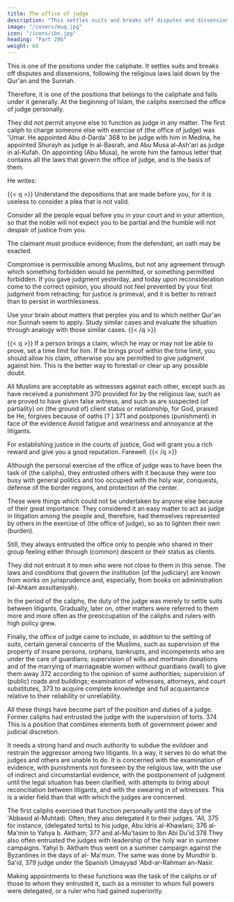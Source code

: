 ```yaml
---
title: The office of judge
description: "This settles suits and breaks off disputes and dissensions, following the religious laws laid down by the Qur'an and the Sunnah"
image: "/covers/muq.jpg"
icon: "/icons/ibn.jpg"
heading: "Part 29b"
weight: 66
---
```



<!-- ## The office of judge -->

This is one of the positions under the caliphate. It settles suits and breaks off disputes and dissensions, following the religious laws laid down by the Qur'an and the Sunnah. 

Therefore, it is one of the positions that belongs to the caliphate and falls under it generally. At the beginning of Islam, the caliphs exercised the office of judge personally. 

They did not permit anyone else to function as judge in any matter. The
first caliph to charge someone else with exercise of (the office of judge) was 'Umar.
He appointed Abu d-Darda' 368 to be judge with him in Medina, he appointed Shurayh as judge in al-Basrah, and Abu Musa al-Ash'ari as judge in al-Kufah. On appointing (Abu Musa), he wrote him the famous letter that contains all the laws that
govern the office of judge, and is the basis of them. 

He writes: <!-- = 369 -->
<!-- Now, the office of judge is a definite religious duty and a generally followed
practice. -->


{{< q >}}
Understand the depositions that are made before you, for it is useless to consider a plea that is not valid.

Consider all the people equal before you in your court and in your attention, so that the noble will not expect you to be partial and the humble will not despair of justice from you.

The claimant must produce evidence; from the defendant, an oath may be exacted.

Compromise is permissible among Muslims, but not any agreement through which something forbidden would be permitted, or something permitted forbidden. If you gave judgment yesterday, and today upon reconsideration come to the correct opinion, you should not feel prevented by your first judgment from retracting; for justice is primeval, and it is better to retract than to persist in worthlessness.

Use your brain about matters that perplex you and to which neither Qur'an nor Sunnah seem to apply. Study similar cases and evaluate the situation through analogy with those similar cases.
{{< /q >}}

{{< q >}}
If a person brings a claim, which he may or may not be able to prove, set a time limit for him. If he brings proof within the time limit, you should allow his claim, otherwise you are permitted to give judgment against him. This is the better way to forestall or clear up any possible doubt.

All Muslims are acceptable as witnesses against each other, except such as have received a punishment 370 provided for by the religious law, such as are proved to have given false witness, and such as are suspected (of partiality) on (the ground of) client status or relationship, for God, praised be He, forgives because of oaths [? ] 371 and postpones (punishment) in face of the evidence.Avoid fatigue and weariness and annoyance at the litigants. 

For establishing justice in the courts of justice, God will grant you a rich reward and give you a good reputation. Farewell.
{{< /q >}}
<!-- End of 'Umar's letter. -->

Although the personal exercise of the office of judge was to have been the task of (the caliphs), they entrusted others with it because they were too busy with general politics and too occupied with the holy war, conquests, defense of the border
regions, and protection of the center. 

These were things which could not be undertaken by anyone else because of their great importance. They considered it an
easy matter to act as judge in litigation among the people and, therefore, had
themselves represented by others in the exercise of (the office of judge), so as to
lighten their own (burden). 

Still, they always entrusted the office only to people who shared in their group feeling either through (common) descent or their status as clients. 

They did not entrust it to men who were not close to them in this sense. The laws and conditions that govern the institution (of the judiciary) are known from works on jurisprudence and, especially, from books on administration
(al-Ahkam assultaniyah). 

In the period of the caliphs, the duty of the judge was merely to settle suits between litigants. Gradually, later on, other matters were referred to them more and more often as the preoccupation of the caliphs and rulers
with high policy grew. 

Finally, the office of judge came to include, in addition to the settling of suits, certain general concerns of the Muslims, such as supervision of the property of insane persons, orphans, bankrupts, and incompetents who are under the care of guardians; supervision of wills and mortmain donations and of the marrying of marriageable women without guardians (wall) to give them away 372 according to the opinion of some authorities; supervision of (public) roads and buildings; examination of witnesses, attorneys, and court substitutes, 373 to acquire complete knowledge and full acquaintance relative to their reliability or unreliability. 

All these things have become part of the position and duties of a judge. Former caliphs had entrusted the judge with the supervision of torts. 374 This is a position that combines elements both of government power and judicial discretion. 

It needs a strong hand and much authority to subdue the evildoer and restrain the aggressor among two litigants. In a way, it serves to do what the judges and others are unable to do. It is concerned with the examination of evidence, with
punishments not foreseen by the religious law, with the use of indirect and circumstantial evidence, with the postponement of judgment until the legal situation has been clarified, with attempts to bring about reconciliation between litigants, and with the swearing in of witnesses. This is a wider field than that with which the judges are concerned.


The first caliphs exercised that function personally until the days of the 'Abbasid al-Muhtadi. Often, they also delegated it to their judges. 'All, 375 for instance, (delegated torts) to his judge, Abu Idris al-Khawlani; 376 al-Ma'min to
Yahya b. Aktham; 377 and al-Mu'tasim to Ibn Abi Du'id.378 They also often entrusted the judges with leadership of the holy war in summer campaigns. Yahyi b.  Aktham thus went on a summer campaign against the Byzantines in the days of al-
Ma'mun. The same was done by Mundhir b. Sa'id, 379 judge under the Spanish
Umayyad 'Abd-ar-Rahman an-Nasir. 

Making appointments to these functions was the task of the caliphs or of those to whom they entrusted it, such as a minister to whom full powers were delegated, or a ruler who had gained superiority.
